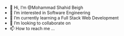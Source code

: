 - 👋 Hi, I’m @Mohammad Shahid Beigh
- 👀 I’m interested in Software Engineering
- 🌱 I’m currently learning a Full Stack Web Development
- 💞️ I’m looking to collaborate on 
- 📫 How to reach me ...

<!---
MohammadShahidBeigh/MohammadShahidBeigh is a ✨ special ✨ repository because its `README.md` (this file) appears on your GitHub profile.
You can click the Preview link to take a look at your changes.
--->
